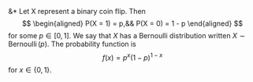 &*
Let X represent a binary coin flip. Then
$$
\begin{aligned}
P(X = 1) = p,&& P(X = 0) = 1 - p
\end{aligned}
$$
for some $p \in [0, 1]$. We say that $X$ has a
Bernoulli distribution written $X \sim \operatorname{Bernoulli}(p)$. The probability function is
$$
f(x) = p^x(1 - p)^{1 - x}
$$
for $x \in \{0, 1\}$.
<!--SR:!2023-05-09,2,170-->
